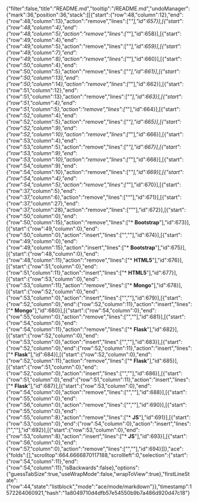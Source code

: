 {"filter":false,"title":"README.md","tooltip":"/README.md","undoManager":{"mark":36,"position":36,"stack":[[{"start":{"row":48,"column":12},"end":{"row":48,"column":13},"action":"remove","lines":["*"],"id":657}],[{"start":{"row":48,"column":4},"end":{"row":48,"column":5},"action":"remove","lines":["*"],"id":658}],[{"start":{"row":49,"column":4},"end":{"row":49,"column":5},"action":"remove","lines":["*"],"id":659}],[{"start":{"row":49,"column":7},"end":{"row":49,"column":8},"action":"remove","lines":["*"],"id":660}],[{"start":{"row":50,"column":4},"end":{"row":50,"column":5},"action":"remove","lines":["*"],"id":661}],[{"start":{"row":50,"column":13},"end":{"row":50,"column":14},"action":"remove","lines":["*"],"id":662}],[{"start":{"row":51,"column":12},"end":{"row":51,"column":13},"action":"remove","lines":["*"],"id":663}],[{"start":{"row":51,"column":4},"end":{"row":51,"column":5},"action":"remove","lines":["*"],"id":664}],[{"start":{"row":52,"column":4},"end":{"row":52,"column":5},"action":"remove","lines":["*"],"id":665}],[{"start":{"row":52,"column":9},"end":{"row":52,"column":10},"action":"remove","lines":["*"],"id":666}],[{"start":{"row":53,"column":4},"end":{"row":53,"column":5},"action":"remove","lines":["*"],"id":667}],[{"start":{"row":53,"column":9},"end":{"row":53,"column":10},"action":"remove","lines":["*"],"id":668}],[{"start":{"row":54,"column":9},"end":{"row":54,"column":10},"action":"remove","lines":["*"],"id":669}],[{"start":{"row":54,"column":4},"end":{"row":54,"column":5},"action":"remove","lines":["*"],"id":670}],[{"start":{"row":37,"column":5},"end":{"row":37,"column":6},"action":"remove","lines":["“"],"id":671}],[{"start":{"row":37,"column":27},"end":{"row":37,"column":28},"action":"remove","lines":["”"],"id":672}],[{"start":{"row":50,"column":0},"end":{"row":50,"column":15},"action":"remove","lines":["* **Bootstrap**"],"id":673}],[{"start":{"row":49,"column":0},"end":{"row":50,"column":0},"action":"insert","lines":["",""],"id":674}],[{"start":{"row":49,"column":0},"end":{"row":49,"column":15},"action":"insert","lines":["* **Bootstrap**"],"id":675}],[{"start":{"row":48,"column":0},"end":{"row":48,"column":11},"action":"remove","lines":["* **HTML5**"],"id":676}],[{"start":{"row":51,"column":0},"end":{"row":51,"column":11},"action":"insert","lines":["* **HTML5**"],"id":677}],[{"start":{"row":53,"column":0},"end":{"row":53,"column":11},"action":"remove","lines":["* **Mongo**"],"id":678}],[{"start":{"row":52,"column":0},"end":{"row":53,"column":0},"action":"insert","lines":["",""],"id":679}],[{"start":{"row":52,"column":0},"end":{"row":52,"column":11},"action":"insert","lines":["* **Mongo**"],"id":680}],[{"start":{"row":54,"column":0},"end":{"row":55,"column":0},"action":"remove","lines":["",""],"id":681}],[{"start":{"row":54,"column":0},"end":{"row":54,"column":11},"action":"remove","lines":["* **Flask**"],"id":682}],[{"start":{"row":52,"column":0},"end":{"row":53,"column":0},"action":"insert","lines":["",""],"id":683}],[{"start":{"row":52,"column":0},"end":{"row":52,"column":11},"action":"insert","lines":["* **Flask**"],"id":684}],[{"start":{"row":52,"column":0},"end":{"row":52,"column":11},"action":"remove","lines":["* **Flask**"],"id":685}],[{"start":{"row":51,"column":0},"end":{"row":52,"column":0},"action":"insert","lines":["",""],"id":686}],[{"start":{"row":51,"column":0},"end":{"row":51,"column":11},"action":"insert","lines":["* **Flask**"],"id":687}],[{"start":{"row":53,"column":0},"end":{"row":54,"column":0},"action":"remove","lines":["",""],"id":688}],[{"start":{"row":55,"column":0},"end":{"row":56,"column":0},"action":"remove","lines":["",""],"id":690}],[{"start":{"row":55,"column":0},"end":{"row":55,"column":8},"action":"remove","lines":["* **JS**"],"id":691}],[{"start":{"row":53,"column":0},"end":{"row":54,"column":0},"action":"insert","lines":["",""],"id":692}],[{"start":{"row":53,"column":0},"end":{"row":53,"column":8},"action":"insert","lines":["* **JS**"],"id":693}],[{"start":{"row":56,"column":0},"end":{"row":57,"column":0},"action":"remove","lines":["",""],"id":694}]]},"ace":{"folds":[],"scrolltop":664.6666870117188,"scrollleft":0,"selection":{"start":{"row":54,"column":11},"end":{"row":54,"column":11},"isBackwards":false},"options":{"guessTabSize":true,"useWrapMode":false,"wrapToView":true},"firstLineState":{"row":44,"state":"listblock","mode":"ace/mode/markdown"}},"timestamp":1572264060921,"hash":"1a8049710d4dfb57e54550b9b7a486d920d47c18"}